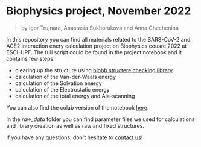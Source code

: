 # Biophysics project, November 2022

> by Igor Trujnara, Anastasia Sukhorukova and Anna Chechenina

In this repository you can find all materials related to the SARS-CoV-2 and ACE2 interaction enery calculation project on Biophysics cousre 2022 at ESCI-UPF. 
The full script could be found in the project notebook and it contains few steps:
* clearing up the structure using [biobb structere checking library](https://github.com/bioexcel/biobb_structure_checking)
* calculation of the Van-der-Waals energy
* calculation of the Solvation energy
* calculation of the Electrostatic energy
* calculation of the total energy and Ala-scanning

You can also find the colab version of the notebook [here](https://colab.research.google.com/drive/1T3j6bO1l1tVWI1Rey6glZlItV7ECTI9s?usp=sharing).

In the *raw_data* folder you can find parameter files we used for calculations and library creation as well as raw and fixed structures.

If you have any questions, don't hesitate to [contact us](mailto:anna.chechenina@alum.esci.upf.edu)!
